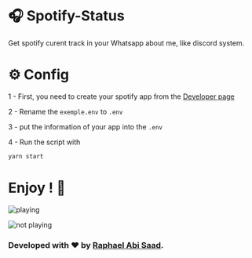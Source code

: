 # 🎧 Spotify-Status
Get spotify curent track in your Whatsapp about me, like discord system.


# ⚙ Config
1 - First, you need to create your spotify app from the [Developer page](https://developer.spotify.com/dashboard) 

2 - Rename the `exemple.env` to `.env`

3 - put the information of your app into the `.env`

4 - Run the script with 
```bash
yarn start
```

# Enjoy ! 🎉


![playing](https://cdn.discordapp.com/attachments/1088567136202522646/1227967915949817958/Screenshot_20240411-154807.png?ex=662a553d&is=6617e03d&hm=7c9cdea9a20e3971bae429ea9936ca7b5b08f73694b643f142a7e2cad8cda38e&)



![not playing](https://media.discordapp.net/attachments/1088567136202522646/1227968295161040906/image0.png?ex=662a5598&is=6617e098&hm=510cc29ea4d203c4b700f3a501a62d601d11732ed9a56133171b39226b3c170a&=&format=webp&quality=lossless)








### Developed with :heart: by [Raphael Abi Saad](https://github.com/raphael-as/).

